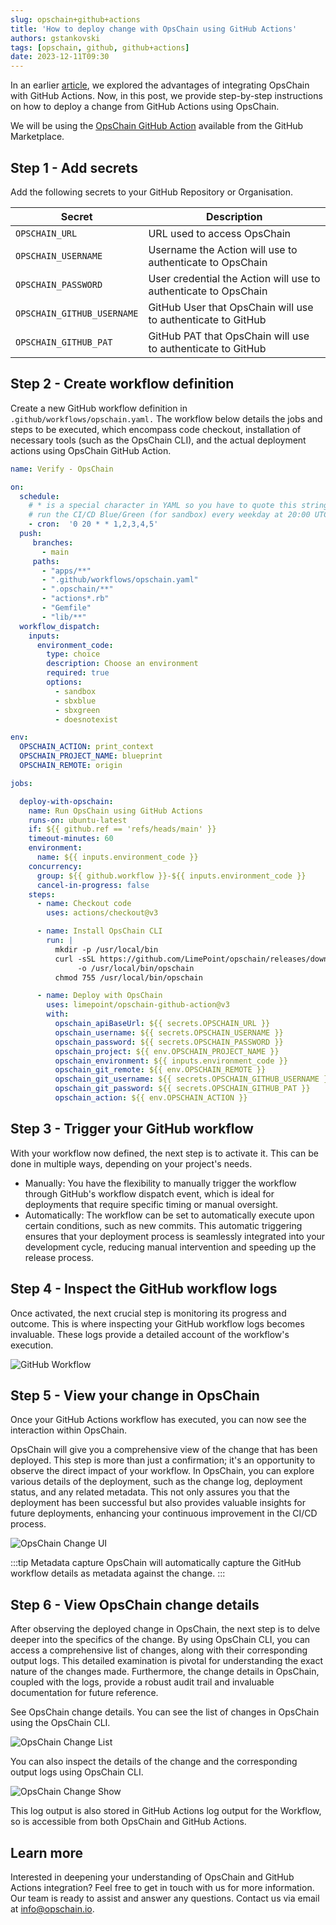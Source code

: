 ```yaml
---
slug: opschain+github+actions
title: 'How to deploy change with OpsChain using GitHub Actions'
authors: gstankovski
tags: [opschain, github, github+actions]
date: 2023-12-11T09:30
---
```


In an earlier [article](https://opschain.io/blog/github-actions-and-opschain), we explored the advantages of integrating OpsChain with GitHub Actions. Now, in this post, we provide step-by-step instructions on how to deploy a change from GitHub Actions using OpsChain.

<!--truncate-->

We will be using the [OpsChain GitHub Action](https://github.com/marketplace/actions/opschain-change) available from the GitHub Marketplace.

## Step 1 - Add secrets

Add the following secrets to your GitHub Repository or Organisation.

| Secret                     | Description                                                     |
|----------------------------|-----------------------------------------------------------------|
| `OPSCHAIN_URL`             | URL used to access OpsChain                                     |
| `OPSCHAIN_USERNAME`        | Username the Action will use to authenticate to OpsChain        |
| `OPSCHAIN_PASSWORD`        | User credential the Action will use to authenticate to OpsChain |
| `OPSCHAIN_GITHUB_USERNAME` | GitHub User that OpsChain will use to authenticate to GitHub    |
| `OPSCHAIN_GITHUB_PAT`      | GitHub PAT that OpsChain will use to authenticate to GitHub     |

## Step 2 - Create workflow definition

Create a new GitHub workflow definition in `.github/workflows/opschain.yaml.` The workflow below details the jobs and steps to be executed, which encompass code checkout, installation of necessary tools (such as the OpsChain CLI), and the actual deployment actions using OpsChain GitHub Action.

```yaml
name: Verify - OpsChain

on:
  schedule:
    # * is a special character in YAML so you have to quote this string
    # run the CI/CD Blue/Green (for sandbox) every weekday at 20:00 UTC
    - cron:  '0 20 * * 1,2,3,4,5'
  push:
     branches:
       - main
     paths:
       - "apps/**"
       - ".github/workflows/opschain.yaml"
       - ".opschain/**"
       - "actions*.rb"
       - "Gemfile"
       - "lib/**"
  workflow_dispatch:
    inputs:
      environment_code:
        type: choice
        description: Choose an environment
        required: true
        options:
          - sandbox
          - sbxblue
          - sbxgreen
          - doesnotexist

env:
  OPSCHAIN_ACTION: print_context
  OPSCHAIN_PROJECT_NAME: blueprint
  OPSCHAIN_REMOTE: origin

jobs:

  deploy-with-opschain:
    name: Run OpsChain using GitHub Actions
    runs-on: ubuntu-latest
    if: ${{ github.ref == 'refs/heads/main' }}
    timeout-minutes: 60
    environment:
      name: ${{ inputs.environment_code }}
    concurrency:
      group: ${{ github.workflow }}-${{ inputs.environment_code }}
      cancel-in-progress: false
    steps:
      - name: Checkout code
        uses: actions/checkout@v3

      - name: Install OpsChain CLI
        run: |
          mkdir -p /usr/local/bin
          curl -sSL https://github.com/LimePoint/opschain/releases/download/2023-10-24/opschain-linux \
               -o /usr/local/bin/opschain
          chmod 755 /usr/local/bin/opschain

      - name: Deploy with OpsChain
        uses: limepoint/opschain-github-action@v3
        with:
          opschain_apiBaseUrl: ${{ secrets.OPSCHAIN_URL }}
          opschain_username: ${{ secrets.OPSCHAIN_USERNAME }}
          opschain_password: ${{ secrets.OPSCHAIN_PASSWORD }}
          opschain_project: ${{ env.OPSCHAIN_PROJECT_NAME }}
          opschain_environment: ${{ inputs.environment_code }}
          opschain_git_remote: ${{ env.OPSCHAIN_REMOTE }}
          opschain_git_username: ${{ secrets.OPSCHAIN_GITHUB_USERNAME }}
          opschain_git_password: ${{ secrets.OPSCHAIN_GITHUB_PAT }}
          opschain_action: ${{ env.OPSCHAIN_ACTION }}
```

## Step 3 - Trigger your GitHub workflow

With your workflow now defined, the next step is to activate it. This can be done in multiple ways, depending on your project's needs.

- Manually: You have the flexibility to manually trigger the workflow through GitHub's workflow dispatch event, which is ideal for deployments that require specific timing or manual oversight.
- Automatically: The workflow can be set to automatically execute upon certain conditions, such as new commits. This automatic triggering ensures that your deployment process is seamlessly integrated into your development cycle, reducing manual intervention and speeding up the release process.

## Step 4 - Inspect the GitHub workflow logs

Once activated, the next crucial step is monitoring its progress and outcome. This is where inspecting your GitHub workflow logs becomes invaluable. These logs provide a detailed account of the workflow's execution.

![GitHub Workflow](/img/blog/opschain-github-workflow.png)

## Step 5 - View your change in OpsChain

Once your GitHub Actions workflow has executed, you can now see the interaction within OpsChain.

OpsChain will give you a comprehensive view of the change that has been deployed. This step is more than just a confirmation; it's an opportunity to observe the direct impact of your workflow. In OpsChain, you can explore various details of the deployment, such as the change log, deployment status, and any related metadata. This not only assures you that the deployment has been successful but also provides valuable insights for future deployments, enhancing your continuous improvement in the CI/CD process.

![OpsChain Change UI](/img/blog/opschain-github-change-ui.png)

:::tip Metadata capture
OpsChain will automatically capture the GitHub workflow details as metadata against the change.
:::

## Step 6 - View OpsChain change details

After observing the deployed change in OpsChain, the next step is to delve deeper into the specifics of the change. By using OpsChain CLI, you can access a comprehensive list of changes, along with their corresponding output logs. This detailed examination is pivotal for understanding the exact nature of the changes made. Furthermore, the change details in OpsChain, coupled with the logs, provide a robust audit trail and invaluable documentation for future reference.

See OpsChain change details. You can see the list of changes in OpsChain using the OpsChain CLI.

![OpsChain Change List](/img/blog/opschain-github-change-list.png)

You can also inspect the details of the change and the corresponding output logs using OpsChain CLI.

![OpsChain Change Show](/img/blog/opschain-github-change-show.png)

This log output is also stored in GitHub Actions log output for the Workflow, so is accessible from both OpsChain and GitHub Actions.

## Learn more

Interested in deepening your understanding of OpsChain and GitHub Actions integration? Feel free to get in touch with us for more information. Our team is ready to assist and answer any questions. Contact us via email at info@opschain.io.
